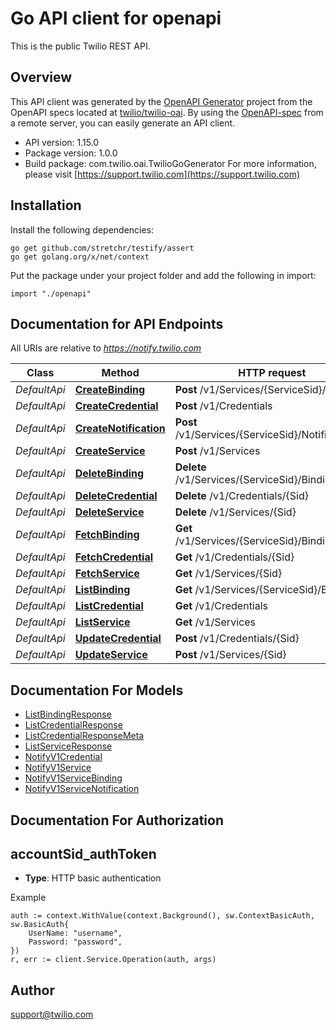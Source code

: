 # Go API client for openapi

This is the public Twilio REST API.

## Overview
This API client was generated by the [OpenAPI Generator](https://openapi-generator.tech) project from the OpenAPI specs located at [twilio/twilio-oai](https://github.com/twilio/twilio-oai/tree/main/spec).  By using the [OpenAPI-spec](https://www.openapis.org/) from a remote server, you can easily generate an API client.

- API version: 1.15.0
- Package version: 1.0.0
- Build package: com.twilio.oai.TwilioGoGenerator
For more information, please visit [https://support.twilio.com](https://support.twilio.com)

## Installation

Install the following dependencies:

```shell
go get github.com/stretchr/testify/assert
go get golang.org/x/net/context
```

Put the package under your project folder and add the following in import:

```golang
import "./openapi"
```

## Documentation for API Endpoints

All URIs are relative to *https://notify.twilio.com*

Class | Method | HTTP request | Description
------------ | ------------- | ------------- | -------------
*DefaultApi* | [**CreateBinding**](docs/DefaultApi.md#createbinding) | **Post** /v1/Services/{ServiceSid}/Bindings | 
*DefaultApi* | [**CreateCredential**](docs/DefaultApi.md#createcredential) | **Post** /v1/Credentials | 
*DefaultApi* | [**CreateNotification**](docs/DefaultApi.md#createnotification) | **Post** /v1/Services/{ServiceSid}/Notifications | 
*DefaultApi* | [**CreateService**](docs/DefaultApi.md#createservice) | **Post** /v1/Services | 
*DefaultApi* | [**DeleteBinding**](docs/DefaultApi.md#deletebinding) | **Delete** /v1/Services/{ServiceSid}/Bindings/{Sid} | 
*DefaultApi* | [**DeleteCredential**](docs/DefaultApi.md#deletecredential) | **Delete** /v1/Credentials/{Sid} | 
*DefaultApi* | [**DeleteService**](docs/DefaultApi.md#deleteservice) | **Delete** /v1/Services/{Sid} | 
*DefaultApi* | [**FetchBinding**](docs/DefaultApi.md#fetchbinding) | **Get** /v1/Services/{ServiceSid}/Bindings/{Sid} | 
*DefaultApi* | [**FetchCredential**](docs/DefaultApi.md#fetchcredential) | **Get** /v1/Credentials/{Sid} | 
*DefaultApi* | [**FetchService**](docs/DefaultApi.md#fetchservice) | **Get** /v1/Services/{Sid} | 
*DefaultApi* | [**ListBinding**](docs/DefaultApi.md#listbinding) | **Get** /v1/Services/{ServiceSid}/Bindings | 
*DefaultApi* | [**ListCredential**](docs/DefaultApi.md#listcredential) | **Get** /v1/Credentials | 
*DefaultApi* | [**ListService**](docs/DefaultApi.md#listservice) | **Get** /v1/Services | 
*DefaultApi* | [**UpdateCredential**](docs/DefaultApi.md#updatecredential) | **Post** /v1/Credentials/{Sid} | 
*DefaultApi* | [**UpdateService**](docs/DefaultApi.md#updateservice) | **Post** /v1/Services/{Sid} | 


## Documentation For Models

 - [ListBindingResponse](docs/ListBindingResponse.md)
 - [ListCredentialResponse](docs/ListCredentialResponse.md)
 - [ListCredentialResponseMeta](docs/ListCredentialResponseMeta.md)
 - [ListServiceResponse](docs/ListServiceResponse.md)
 - [NotifyV1Credential](docs/NotifyV1Credential.md)
 - [NotifyV1Service](docs/NotifyV1Service.md)
 - [NotifyV1ServiceBinding](docs/NotifyV1ServiceBinding.md)
 - [NotifyV1ServiceNotification](docs/NotifyV1ServiceNotification.md)


## Documentation For Authorization



## accountSid_authToken

- **Type**: HTTP basic authentication

Example

```golang
auth := context.WithValue(context.Background(), sw.ContextBasicAuth, sw.BasicAuth{
    UserName: "username",
    Password: "password",
})
r, err := client.Service.Operation(auth, args)
```


## Author

support@twilio.com

